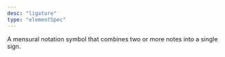 ```yaml
---
desc: "ligature"
type: "elementSpec"
---
```


A mensural notation symbol that combines two or more notes into a single sign.